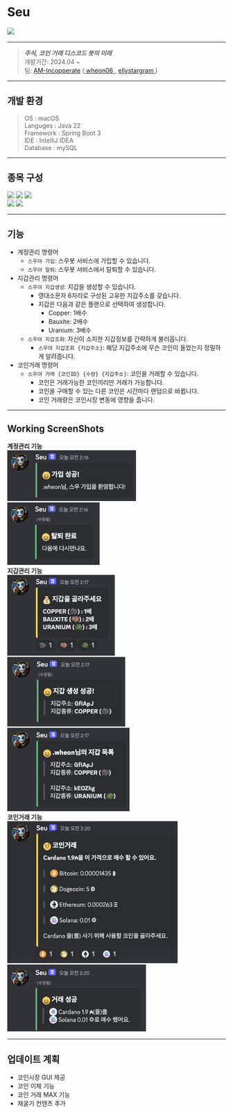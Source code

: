# Seu
<img src="https://cdn.discordapp.com/attachments/1183408915887706124/1240453740889116722/OIG3.png?ex=6651d2d2&is=66508152&hm=b51900f9b2a2fc3218c5d069747d9d4e5fd49e10fd4f6563d34992e9ccb04085&">

***
> _**주식, 코인 거래 디스코드 봇의 미래**_
> <br>개발기간: 2024.04 ~
> </br>팀: <a href="github.com/AM-Incorporate">AM-Incopperate</a>
> (<a href="github.com/wheon06"> wheon06 </a>,
> <a href="github.com/ellystargram"> ellystargram </a>)

***

## 개발 환경

> OS : macOS
> <br>Languges : Java 22
> <br>Framework : Spring Boot 3
> <br>IDE : IntelliJ IDEA
> <br>Database : mySQL
***

## 종목 구성

<img src="https://img.shields.io/badge/Bitcoin-F7931A?style=for-the-badge&logo=Bitcoin&logoColor=white">
<img src="https://img.shields.io/badge/Ethereum-3C3C3D?style=for-the-badge&logo=ethereum&logoColor=white">
<img src="https://img.shields.io/badge/Dogecoin-C2A633?style=for-the-badge&logo=dogecoin&logoColor=white">
<br>
<img src="https://img.shields.io/badge/Solana-9945FF?style=for-the-badge&logo=solana&logoColor=white">
<img src="https://img.shields.io/badge/Cardano-0133AD?style=for-the-badge&logo=cardano&logoColor=white">

***

## 기능

* 계정관리 명령어
    * `스우야 가입`: 스우봇 서비스에 가입할 수 있습니다.
    * `스우야 탈퇴`: 스우봇 서비스에서 탈퇴할 수 있습니다.
* 지갑관리 명령어
    * `스우야 지갑생성`: 지갑을 생성할 수 있습니다.
        * 영대소문자 6자리로 구성된 고유한 지갑주소를 갖습니다.
        * 지갑은 다음과 같은 플랜으로 선택하여 생성합니다.
            * Copper: 1배수
            * Bauxite: 2배수
            * Uranium: 3배수
    * `스우야 지갑조회`: 자신이 소지한 지갑정보를 간략하게 불러옵니다.
        * `스우야 지갑조회 {지갑주소}`: 해당 지갑주소에 무슨 코인이 들었는지 정밀하게 알려줍니다.
* 코인거래 명령어
    * `스우야 거래 {코인ID} {수량} {지갑주소}`: 코인을 거래할 수 있습니다.
        * 코인은 거래가능한 코인끼리만 거래가 가능합니다.
        * 코인을 구매할 수 있는 다른 코인은 시간마다 랜덤으로 바뀝니다.
        * 코인 거래량은 코인시장 변동에 영향을 줍니다.

***

## Working ScreenShots
**계정관리 기능**
<br>
<img src="src/main/resources/screenshots/join.png">
<img src="src/main/resources/screenshots/leave.png">
<br>
**지갑관리 기능**
<br>
<img src="src/main/resources/screenshots/makeWallet.png">
<img src="src/main/resources/screenshots/makeWalletDone.png">
<img src="src/main/resources/screenshots/walletList.png">
<br>
**코인거래 기능**
<br>
<img src="src/main/resources/screenshots/trade.png">
<img src="src/main/resources/screenshots/tradeDone.png">

***

## 업데이트 계획

* 코인시장 GUI 제공
* 코인 이체 기능
* 코인 거래 MAX 기능
* 채굴기 컨텐츠 추가
